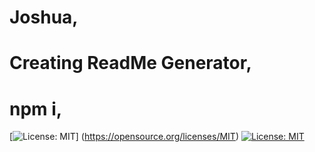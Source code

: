 # Joshua,
# Creating ReadMe Generator,
# npm i,
[![License: MIT](https://img.shields.io/badge/License-MIT-yellow.svg)] (https://opensource.org/licenses/MIT)
[![License: MIT](https://img.shields.io/badge/License-MIT-yellow.svg)](https://opensource.org/licenses/MIT)
